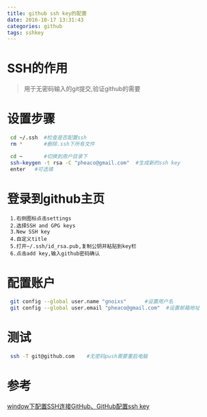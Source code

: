 ```yaml
---
title: github ssh key的配置
date: 2016-10-17 13:31:43
categories: github
tags: sshkey
---
```

# SSH的作用
>用于无密码输入的git提交,验证github的需要

<!--more-->

# 设置步骤
```bash
 cd ~/.ssh  #检查是否配置ssh
 rm *       #删除.ssh下所有文件

 cd ~       #切换到用户目录下    
 ssh-keygen -t rsa -C "pheaco@gmail.com"  #生成新的ssh key
 enter   #可选填
```

# 登录到github主页
     1.右侧图标点击settings
     2.选择SSH and GPG keys
     3.New SSH key
     4.自定义title
     5.打开~/.ssh/id_rsa.pub,复制公钥并粘贴到key栏
     6.点击add key,输入github密码确认
    
# 配置账户
```bash
 git config --global user.name "gnoixs"      #设置用户名
 git config --global user.email "pheaco@gmail.com"  #设置邮箱地址
```
    
# 测试
```bash
 ssh -T git@github.com    #无密码push需要重启电脑
```
        
# 参考
[window下配置SSH连接GitHub、GitHub配置ssh key](http://jingyan.baidu.com/article/a65957f4e91ccf24e77f9b11.html)